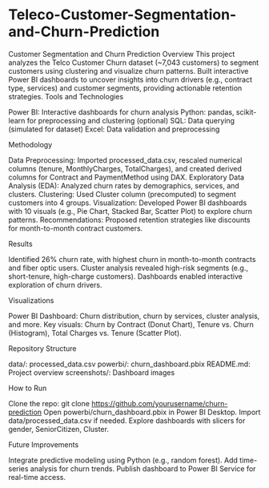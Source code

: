 # Teleco-Customer-Segmentation-and-Churn-Prediction
Customer Segmentation and Churn Prediction
Overview
This project analyzes the Telco Customer Churn dataset (~7,043 customers) to segment customers using clustering and visualize churn patterns. Built interactive Power BI dashboards to uncover insights into churn drivers (e.g., contract type, services) and customer segments, providing actionable retention strategies.
Tools and Technologies

Power BI: Interactive dashboards for churn analysis
Python: pandas, scikit-learn for preprocessing and clustering (optional)
SQL: Data querying (simulated for dataset)
Excel: Data validation and preprocessing

Methodology

Data Preprocessing: Imported processed_data.csv, rescaled numerical columns (tenure, MonthlyCharges, TotalCharges), and created derived columns for Contract and PaymentMethod using DAX.
Exploratory Data Analysis (EDA): Analyzed churn rates by demographics, services, and clusters.
Clustering: Used Cluster column (precomputed) to segment customers into 4 groups.
Visualization: Developed Power BI dashboards with 10 visuals (e.g., Pie Chart, Stacked Bar, Scatter Plot) to explore churn patterns.
Recommendations: Proposed retention strategies like discounts for month-to-month contract customers.

Results

Identified 26% churn rate, with highest churn in month-to-month contracts and fiber optic users.
Cluster analysis revealed high-risk segments (e.g., short-tenure, high-charge customers).
Dashboards enabled interactive exploration of churn drivers.

Visualizations

Power BI Dashboard: Churn distribution, churn by services, cluster analysis, and more.
Key visuals: Churn by Contract (Donut Chart), Tenure vs. Churn (Histogram), Total Charges vs. Tenure (Scatter Plot).

Repository Structure

data/: processed_data.csv
powerbi/: churn_dashboard.pbix
README.md: Project overview
screenshots/: Dashboard images

How to Run

Clone the repo: git clone https://github.com/yourusername/churn-prediction
Open powerbi/churn_dashboard.pbix in Power BI Desktop.
Import data/processed_data.csv if needed.
Explore dashboards with slicers for gender, SeniorCitizen, Cluster.

Future Improvements

Integrate predictive modeling using Python (e.g., random forest).
Add time-series analysis for churn trends.
Publish dashboard to Power BI Service for real-time access.


